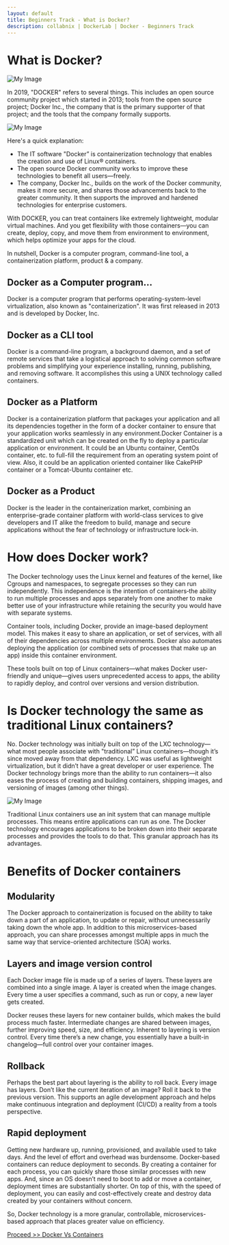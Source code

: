 ```yaml
---
layout: default
title: Beginners Track - What is Docker?
description: collabnix | DockerLab | Docker - Beginners Track
---
```


# What is Docker?

![My Image](https://raw.githubusercontent.com/collabnix/dockerlabs/master/beginners/docker/images/dockerinc.jpg)


In 2019, "DOCKER" refers to several things. This includes an open source community project which started in 2013; tools from the open source project; Docker Inc., the company that is the primary supporter of that project; and the tools that the company formally supports. 

![My Image](https://raw.githubusercontent.com/collabnix/dockerlabs/master/beginners/docker/images/docker_facebook_share.png)

Here's a quick explanation:

- The IT software "Docker” is containerization technology that enables the creation and use of Linux® containers.
- The open source Docker community works to improve these technologies to benefit all users—freely.
- The company, Docker Inc., builds on the work of the Docker community, makes it more secure, and shares those advancements back to the greater community. It then supports the improved and hardened technologies for enterprise customers.

With DOCKER, you can treat containers like extremely lightweight, modular virtual machines. And you get flexibility with those containers—you can create, deploy, copy, and move them from environment to environment, which helps optimize your apps for the cloud.

In nutshell, Docker is a computer program, command-line tool, a containerization platform, product & a company.

## Docker as a Computer program...

Docker is a computer program that performs operating-system-level virtualization, also known as "containerization". 
It was first released in 2013 and is developed by Docker, Inc. 

## Docker as a CLI tool

Docker is a command-line program, a background daemon, and a set of remote services that take a logistical approach to solving common software problems and simplifying
your experience installing, running, publishing, and removing software. It accomplishes this using a UNIX technology called containers.

## Docker as a Platform

Docker is a containerization platform that packages your application and all its dependencies together in the form of a docker container to ensure that your application works seamlessly in any environment.Docker Container is a standardized unit which can be created on the fly to deploy a particular application or environment. It could be an Ubuntu container, CentOs container, etc. to full-fill the requirement from an operating system point of view. Also, it could be an application oriented container like CakePHP container or a Tomcat-Ubuntu container etc.

## Docker as a Product

Docker is the leader in the containerization market, combining an enterprise-grade container platform with world-class services to give developers and IT alike the freedom to build, manage and secure applications without the fear of technology or infrastructure lock-in. 

# How does Docker work?

The Docker technology uses the Linux kernel and features of the kernel, like Cgroups and namespaces, to segregate processes so they can run independently. This independence is the intention of containers‐the ability to run multiple processes and apps separately from one another to make better use of your infrastructure while retaining the security you would have with separate systems.

Container tools, including Docker, provide an image-based deployment model. This makes it easy to share an application, or set of services, with all of their dependencies across multiple environments. Docker also automates deploying the application (or combined sets of processes that make up an app) inside this container environment.

These tools built on top of Linux containers—what makes Docker user-friendly and unique—gives users unprecedented access to apps, the ability to rapidly deploy, and control over versions and version distribution.

# Is Docker technology the same as traditional Linux containers?

No. Docker technology was initially built on top of the LXC technology—what most people associate with "traditional” Linux containers—though it’s since moved away from that dependency. LXC was useful as lightweight virtualization, but it didn’t have a great developer or user experience. The Docker technology brings more than the ability to run containers—it also eases the process of creating and building containers, shipping images, and versioning of images (among other things).

![My Image](https://raw.githubusercontent.com/collabnix/dockerlabs/master/beginners/docker/images/traditional-linux-containers-vs-docker_0.png)

Traditional Linux containers use an init system that can manage multiple processes. This means entire applications can run as one. The Docker technology encourages applications to be broken down into their separate processes and provides the tools to do that. This granular approach has its advantages.

# Benefits of Docker containers

## Modularity

The Docker approach to containerization is focused on the ability to take down a part of an application, to update or repair, without unnecessarily taking down the whole app. In addition to this microservices-based approach, you can share processes amongst multiple apps in much the same way that service-oriented architecture (SOA) works.

## Layers and image version control

Each Docker image file is made up of a series of layers. These layers are combined into a single image. A layer is created when the image changes. Every time a user specifies a command, such as run or copy, a new layer gets created.

Docker reuses these layers for new container builds, which makes the build process much faster. Intermediate changes are shared between images, further improving speed, size, and efficiency. Inherent to layering is version control. Every time there’s a new change, you essentially have a built-in changelog—full control over your container images.

## Rollback

Perhaps the best part about layering is the ability to roll back. Every image has layers. Don’t like the current iteration of an image? Roll it back to the previous version. This supports an agile development approach and helps make continuous integration and deployment (CI/CD) a reality from a tools perspective.

## Rapid deployment

Getting new hardware up, running, provisioned, and available used to take days. And the level of effort and overhead was burdensome. Docker-based containers can reduce deployment to seconds. By creating a container for each process, you can quickly share those similar processes with new apps. And, since an OS doesn’t need to boot to add or move a container, deployment times are substantially shorter. On top of this, with the speed of deployment, you can easily and cost-effectively create and destroy data created by your containers without concern.

So, Docker technology is a more granular, controllable, microservices-based approach that places greater value on efficiency.


[Proceed >> Docker Vs Containers](https://github.com/collabnix/dockerlabs/blob/master/beginners/docker/docker-vs-container.md)

